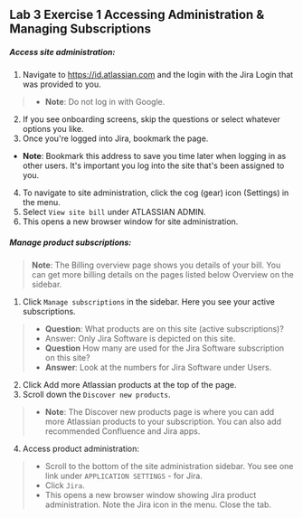 ## Lab 3 Exercise 1 Accessing Administration & Managing Subscriptions
##### Access site administration:
 1. Navigate to https://id.atlassian.com and the login with the Jira Login that was provided to you.

>  * **Note**: Do not log in with Google.
 2. If you see onboarding screens, skip the questions or select whatever options you like. 
 3. Once you're logged into Jira, bookmark the page.
 * **Note**: Bookmark this address to save you time later when logging in as other users. It's important you log into the site that's been assigned to you.
 4. To navigate to site administration, click the cog (gear) icon (Settings) in the menu. 
 5. Select `View site bill` under ATLASSIAN ADMIN.
6. This opens a new browser window for site administration.


##### Manage product subscriptions:
> **Note**: The Billing overview page shows you details of your bill. You can get more billing details on the pages listed below Overview on the sidebar.
1. Click `Manage subscriptions` in the sidebar. Here you see your active subscriptions.
> * **Question**: What products are on this site (active subscriptions)?
> * Answer: Only Jira Software is depicted on this site.
> * **Question** How many are used for the Jira
Software subscription on this site?
>* **Answer**: Look at the numbers for Jira Software under Users.
2. Click Add more Atlassian products at the top of the page. 
3. Scroll down the `Discover new products`.
> * **Note**: The Discover new products page is where you can add more Atlassian products to your subscription. You can also add recommended Confluence and Jira apps.
4. Access product administration:
> - Scroll to the bottom of the site administration sidebar. You see one link under
`APPLICATION SETTINGS` - for Jira.
> - Click `Jira`.
> - This opens a new browser window showing Jira product administration. Note the Jira icon in the menu. Close the tab.


